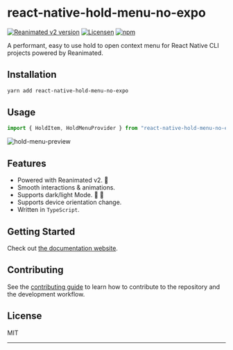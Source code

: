 # react-native-hold-menu-no-expo

[![Reanimated v2 version](https://img.shields.io/github/package-json/v/hadnet/react-native-hold-menu-no-expo/master?label=Version&style=flat-square)](https://www.npmjs.com/package/@hadnet/react-native-hold-menu-no-expo)
[![Licensen](https://img.shields.io/github/package-json/license/hadnet/react-native-hold-menu-no-expo/master?label=License&style=flat-square)](https://www.npmjs.com/package/@hadnet/react-native-hold-menu-no-expo)
[![npm](https://img.shields.io/badge/Types-included-blue?style=flat-square)](https://www.npmjs.com/package/@hadnet/react-native-hold-menu-no-expo)


A performant, easy to use hold to open context menu for React Native CLI projects powered by Reanimated.

## Installation

```sh
yarn add react-native-hold-menu-no-expo
```

## Usage

```js
import { HoldItem, HoldMenuProvider } from "react-native-hold-menu-no-expo";
```

![hold-menu-preview](./preview.gif)

## Features

- Powered with Reanimated v2. 🚀
- Smooth interactions & animations.
- Supports dark/light Mode. 🌚 🌝
- Supports device orientation change.
- Written in `TypeScript`.


## Getting Started

Check out [the documentation website](https://enesozturk.github.io/react-native-hold-menu).


## Contributing

See the [contributing guide](CONTRIBUTING.md) to learn how to contribute to the repository and the development workflow.

## License

MIT

---
